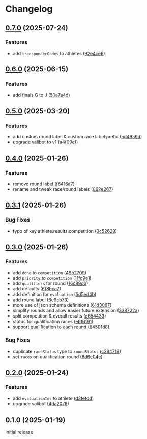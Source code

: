 # Changelog

## [0.7.0](https://github.com/skateresults/import-schema/compare/v0.6.0...v0.7.0) (2025-07-24)


### Features

* add `transponderCodes` to athletes ([92e4ce9](https://github.com/skateresults/import-schema/commit/92e4ce9e60f52dddd704d42eee84ed741ec84be3))

## [0.6.0](https://github.com/skateresults/import-schema/compare/v0.5.0...v0.6.0) (2025-06-15)


### Features

* add finals G to J ([50a7a4d](https://github.com/skateresults/import-schema/commit/50a7a4d9b176527fb460db6081b9fedf2ee6e80e))

## [0.5.0](https://github.com/skateresults/import-schema/compare/v0.4.0...v0.5.0) (2025-03-20)


### Features

* add custom round label & custom race label prefix ([5d4959d](https://github.com/skateresults/import-schema/commit/5d4959da577c07c81fd0b8d0c2302f34a5463447))
* upgrade valibot to v1 ([a4f09ef](https://github.com/skateresults/import-schema/commit/a4f09efddc5d71462ed1fb3c000fb3419e315dd8))

## [0.4.0](https://github.com/skateresults/import-schema/compare/v0.3.1...v0.4.0) (2025-01-26)


### Features

* remove round label ([f6416a7](https://github.com/skateresults/import-schema/commit/f6416a705430e57c8e039c17db236a2dbfe9ff94))
* rename and tweak race/round labels ([062e267](https://github.com/skateresults/import-schema/commit/062e2670372324264d31667bdb4539c6741ecbca))

## [0.3.1](https://github.com/skateresults/import-schema/compare/v0.3.0...v0.3.1) (2025-01-26)


### Bug Fixes

* typo of key athlete.results.competition ([0c52623](https://github.com/skateresults/import-schema/commit/0c526231fe71e43aedb3f7401fbfd98d9ce6e6f9))

## [0.3.0](https://github.com/skateresults/import-schema/compare/v0.2.0...v0.3.0) (2025-01-26)


### Features

* add `done` to `competition` ([49b2709](https://github.com/skateresults/import-schema/commit/49b2709f3887854c51fb9ba26fc1e156a5a70128))
* add `priority` to `competition` ([11fd9e1](https://github.com/skateresults/import-schema/commit/11fd9e19841bfab690d7c398405037930e1b9ad8))
* add `qualifiers` for round ([16c89d6](https://github.com/skateresults/import-schema/commit/16c89d6c4f0673ca72a6a8a9f210bf8b94b84669))
* add defaults ([6f8bca7](https://github.com/skateresults/import-schema/commit/6f8bca7fbb771ccc3ec455370b2765a6081900b1))
* add definition for `evaluation` ([5d5ed4b](https://github.com/skateresults/import-schema/commit/5d5ed4b61b37fb2178259affcca8984e57ff8f69))
* add round label ([6e9cb73](https://github.com/skateresults/import-schema/commit/6e9cb73fd5338ba454f20b501d98727589d8c06b))
* more use of json schema definitions ([61d3067](https://github.com/skateresults/import-schema/commit/61d306784f18784982747cafc7a5f6ce7ae9c531))
* simplify rounds and allow easier future extension ([338722a](https://github.com/skateresults/import-schema/commit/338722a4f7b84b2967b01cdaebf488a4bc35f431))
* split competition & overall results ([e654433](https://github.com/skateresults/import-schema/commit/e654433cb39c609833d740a75c6bbd5228642cfe))
* status for qualification races ([ebf6191](https://github.com/skateresults/import-schema/commit/ebf6191a7ed63920b977b9dfe9ae06a07d389bdb))
* support qualification to each round ([94501d8](https://github.com/skateresults/import-schema/commit/94501d8228a8a1050b29a2707d53c496b9554739))


### Bug Fixes

* duplicate `raceStatus` type to `roundStatus` ([c284719](https://github.com/skateresults/import-schema/commit/c284719015519f58779cead14d465edc2d99625e))
* set `races` on qualification round ([8d6e04e](https://github.com/skateresults/import-schema/commit/8d6e04ee5666be2dd1d3fd6a2c417ad4b9858b5c))

## [0.2.0](https://github.com/skateresults/import-schema/compare/v0.1.0...v0.2.0) (2025-01-24)


### Features

* add `evaluationIds` to athlete ([d3fefdd](https://github.com/skateresults/import-schema/commit/d3fefddf6a00a49b3a126d3962d2330c3fe591aa))
* upgrade valibot ([4da2076](https://github.com/skateresults/import-schema/commit/4da20764cec9d8add0475cafc7bde3012f115b0f))

## 0.1.0 (2025-01-19)

Initial release

